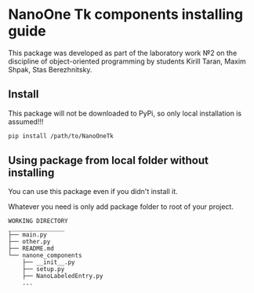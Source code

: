# NanoOne Tk components installing guide

This package was developed as part of the laboratory work №2 on the discipline of object-oriented programming by students Kirill Taran, Maxim Shpak, Stas Berezhnitsky.

## Install

This package will not be downloaded to PyPi, so only local installation is assumed!!!

``` bash
pip install /path/to/NanoOneTk
```

## Using package from local folder without installing

You can use this package even if you didn't install it.

Whatever you need is only add package folder to root of your project.

``` directory
WORKING DIRECTORY
________________
├── main.py
├── other.py
├── README.md
└── nanone_components
    ├── __init__.py
    ├── setup.py
    ├── NanoLabeledEntry.py
    ...
```

